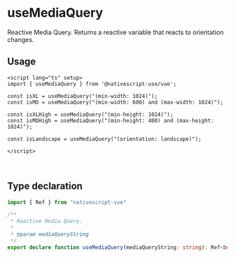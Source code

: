 # useMediaQuery

Reactive Media Query. Returns a reactive variable that reacts to orientation changes.

## Usage

```vue
<script lang="ts" setup>
import { useMediaQuery } from '@nativescript-use/vue';

const isXL = useMediaQuery("(min-width: 1024)");
const isMD = useMediaQuery("(min-width: 600) and (max-width: 1024)");

const isXLHigh = useMediaQuery("(min-height: 1024)");
const isMDHigh = useMediaQuery("(min-height: 400) and (max-height: 1024)");

const isLandscape = useMediaQuery("(orientation: landscape)");

</script>

```
<br />

## Type declaration
```ts
import { Ref } from "nativescript-vue"

/**
 * Reactive Media Query.
 *
 * @param mediaQueryString
 */
export declare function useMediaQuery(mediaQueryString: string): Ref<boolean>;

```
